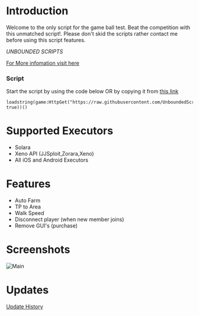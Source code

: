 # Introduction 
Welcome to the only script for the game ball test. Beat the competition with this unmatched script!. Please don't skid the scripts rather contact me before using this script features. 

*UNBOUNDED SCRIPTS*


[For More infomation visit here]()

### Script

Start the script by using the code below OR by copying it from [this link](https://raw.githubusercontent.com/UnboundedScripts/uscriptloader/refs/heads/main/Files/MainLoad.lua)
```
loadstring(game:HttpGet("https://raw.githubusercontent.com/UnboundedScripts/uscriptloader/refs/heads/main/main.lua", true))()
```

# Supported Executors
- Solara
- Xeno API (JJSploit,Zorara,Xeno)
- All iOS and Android Executors

# Features

- Auto Farm
- TP to Area
- Walk Speed
- Disconnect player (when new member joins)
- Remove GUI's (purchase)

# Screenshots

![Main](https://github.com/user-attachments/assets/14e830ec-61db-4d42-841c-2c3969cf460d)

# Updates
[Update History](https://github.com/UnboundedScripts/balltest/releases)


